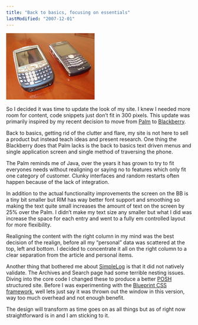```yaml
---
title: "Back to basics, focusing on essentials"
lastModified: "2007-12-01"
---
```


[![Old School v New School](/images/2078192552_52e6e06612_m.jpg)](http://www.flickr.com/photos/dorkstyle/2078192552/ "Old School v New School by Dorkstyle, on Flickr")

So I decided it was time to update the look of my site. I knew I needed more room for content, code snippets just don’t fit in 300 pixels. This update was primarily inspired by my recent decision to move from [Palm](http://www.palm.com/) to [Blackberry](http://www.blackberry.com/).

Back to basics, getting rid of the clutter and flare, my site is not here to sell a product but instead teach ideas and present research. One thing the Blackberry does that Palm lacks is the back to basics text driven menus and single application screen and single method of traversing the phone.

The Palm reminds me of Java, over the years it has grown to try to fit everyones needs without realigning or saying no to features which only fit one category of customer. Clunky interfaces and random restarts often happen because of the lack of integration.

In addition to the actual functionality improvements the screen on the BB is a tiny bit smaller but RIM has way better font support and smoothing so making the text quite small increases the amount of text on the screen by 25% over the Palm. I didn’t make my text size any smaller but what I did was increase the space for each entry and went to a fully em controlled layout for more flexibility.

Realigning the content with the right column in my mind was the best decision of the realign, before all my “personal” data was scattered at the top, left and bottom. I decided to concentrate it all on the right column to a clear separation from the article and personal items.

Another thing that bothered me about [SimpleLog](http://simplelog.net/) is that it did not natively validate. The Archives and Search page had some terrible nesting issues. Diving into the core code I changed these to produce a better [POSH](http://microformats.org/wiki/posh) structured site. Before I was experimenting with the [Blueprint CSS framework](http://code.google.com/p/blueprintcss/), well lets just say it was thrown out the window in this version, way too much overhead and not enough benefit.

The design will transform as time goes on as all things but as of right now straightforward is in and I am sticking to it.
